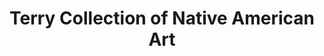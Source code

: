 ---
layout: repo
title: "Terry Collection of Native American Art"
id: 3446
permalink: repos/3446/
---